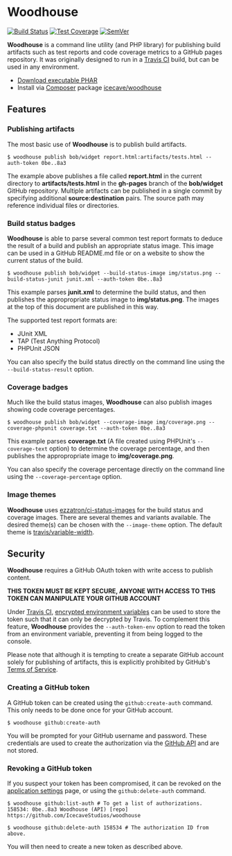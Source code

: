 # Woodhouse

[![Build Status]](https://travis-ci.org/IcecaveStudios/woodhouse)
[![Test Coverage]](https://coveralls.io/r/IcecaveStudios/woodhouse?branch=develop)
[![SemVer]](http://semver.org)

**Woodhouse** is a command line utility (and PHP library) for publishing build artifacts such as test reports and code
coverage metrics to a GitHub pages repository. It was originally designed to run in a [Travis CI](http://travis-ci.org)
build, but can be used in any environment.

* [Download executable PHAR](http://icecavestudios.github.io/woodhouse/woodhouse)
* Install via [Composer](http://getcomposer.org) package [icecave/woodhouse](https://packagist.org/packages/icecave/woodhouse)

## Features

### Publishing artifacts

The most basic use of **Woodhouse** is to publish build artifacts.

    $ woodhouse publish bob/widget report.html:artifacts/tests.html --auth-token 0be..8a3

The example above publishes a file called **report.html** in the current directory to
**artifacts/tests.html** in the **gh-pages** branch of the **bob/widget** GitHub repository.
Multiple artifacts can be published in a single commit by specifying additional **source:destination** pairs.
The source path may reference individual files or directories.

### Build status badges

**Woodhouse** is able to parse several common test report formats to deduce the result of a build
and publish an appropriate status image. This image can be used in a GitHub README.md file or on
a website to show the current status of the build.

    $ woodhouse publish bob/widget --build-status-image img/status.png --build-status-junit junit.xml --auth-token 0be..8a3

This example parses **junit.xml** to determine the build status, and then publishes the appropropriate
status image to **img/status.png**. The images at the top of this document are
published in this way.

The supported test report formats are:
 * JUnit XML
 * TAP (Test Anything Protocol)
 * PHPUnit JSON

You can also specify the build status directly on the command line using the `--build-status-result` option.

### Coverage badges

Much like the build status images, **Woodhouse** can also publish images showing code coverage percentages.

    $ woodhouse publish bob/widget --coverage-image img/coverage.png --coverage-phpunit coverage.txt --auth-token 0be..8a3

This example parses **coverage.txt** (A file created using PHPUnit's `--coverage-text` option) to determine
the coverage percentage, and then publishes the appropropriate image to **img/coverage.png**.

You can also specify the coverage percentage directly on the command line using the `--coverage-percentage` option.

### Image themes

**Woodhouse** uses [ezzatron/ci-status-images](https://github.com/ezzatron/ci-status-images) for the build status and
coverage images. There are several themes and variants available. The desired theme(s) can be chosen with the
`--image-theme` option. The default theme is [travis/variable-width](https://github.com/ezzatron/ci-status-images/tree/master/img/travis).

## Security

**Woodhouse** requires a GitHub OAuth token with write access to publish content.

**THIS TOKEN MUST BE KEPT SECURE, ANYONE WITH ACCESS TO THIS TOKEN CAN MANIPULATE YOUR GITHUB ACCOUNT**

Under [Travis CI](http://travis-ci.org), [encrypted environment variables](http://about.travis-ci.org/docs/user/build-configuration/#Secure-environment-variables)
can be used to store the token such that it can only be decrypted by Travis. To complement this feature, **Woodhouse**
provides the `--auth-token-env` option to read the token from an environment variable, preventing it from being logged
to the console.

Please note that although it is tempting to create a separate GitHub account solely for publishing of artifacts, this is explicitly
prohibited by GitHub's [Terms of Service](https://help.github.com/articles/github-terms-of-service).

### Creating a GitHub token

A GitHub token can be created using the `github:create-auth` command. This only needs to be done once for your GitHub
account.

    $ woodhouse github:create-auth

You will be prompted for your GitHub username and password. These credentials are used to create the authorization via
the [GitHub API](http://developer.github.com/v3/oauth/#create-a-new-authorization) and are not stored.

### Revoking a GitHub token

If you suspect your token has been compromised, it can be revoked on the [application settings](https://github.com/settings/applications)
page, or using the `github:delete-auth` command.

    $ woodhouse github:list-auth # To get a list of authorizations.
    158534: 0be..8a3 Woodhouse (API) [repo] https://github.com/IcecaveStudios/woodhouse

    $ woodhouse github:delete-auth 158534 # The authorization ID from above.

You will then need to create a new token as described above.

<!-- references -->
[Build Status]: https://b.adge.me/travis/IcecaveStudios/woodhouse/develop.svg
[Test Coverage]: https://b.adge.me/coveralls/IcecaveStudios/woodhouse/develop.svg
[SemVer]: https://b.adge.me/:semver-0.5.1-yellow.svg
